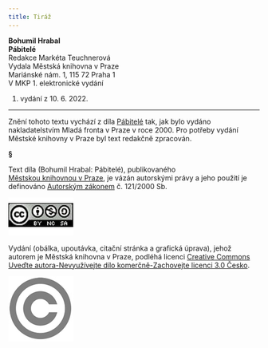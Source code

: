 ```yaml
---
title: Tiráž
---
```


**Bohumil Hrabal    
Pábitelé**  
Redakce Markéta Teuchnerová  
Vydala Městská knihovna v Praze  
Mariánské nám. 1, 115 72 Praha 1  
V MKP 1. elektronické vydání  
1. vydání z 10. 6. 2022.

***

Znění tohoto textu vychází z díla [Pábitelé](https://search.mlp.cz/cz/titul/pabitele/2219104/) tak, jak bylo vydáno nakladatelstvím Mladá fronta v Praze v roce 2000. Pro potřeby vydání Městské knihovny v Praze byl text redakčně zpracován.

**§**

Text díla (Bohumil Hrabal: Pábitelé), publikovaného [Městskou knihovnou v Praze](https://www.mlp.cz/cz/), je vázán autorskými právy a jeho použití je definováno [Autorským zákonem](https://www.mkcr.cz/predpisy-zakonu-709.html) č. 121/2000 Sb.

![image001.jpg](./resources/image001_fmt.jpeg)

Vydání (obálka, upoutávka, citační stránka a grafická úprava), jehož autorem je Městská knihovna v Praze, podléhá licenci [Creative Commons Uveďte autora-Nevyužívejte dílo komerčně-Zachovejte licenci 3.0 Česko](https://creativecommons.org/licenses/by-nc-sa/3.0/cz/).


  

![image002.jpg](./resources/image002_fmt.jpeg)